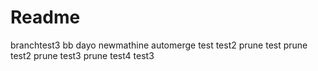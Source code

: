 # Readme

branchtest3
bb
dayo
newmathine
automerge
test
test2
prune test
prune test2
prune test3
prune test4
test3